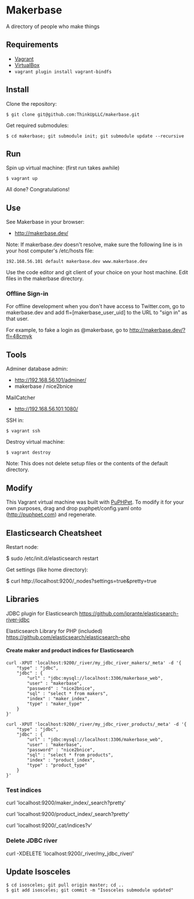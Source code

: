 # Makerbase

A directory of people who make things

## Requirements

* [Vagrant](https://vagrantup.com)
* [VirtualBox](https://www.virtualbox.org/)
* ```vagrant plugin install vagrant-bindfs```

## Install

Clone the repository:

    $ git clone git@github.com:ThinkUpLLC/makerbase.git

Get required submodules:

    $ cd makerbase; git submodule init; git submodule update --recursive

## Run

Spin up virtual machine: (first run takes awhile)

    $ vagrant up

All done? Congratulations!

## Use

See Makerbase in your browser:

* http://makerbase.dev/

Note: If makerbase.dev doesn't resolve, make sure the following line is in your host computer's /etc/hosts file:

    192.168.56.101 default makerbase.dev www.makerbase.dev

Use the code editor and git client of your choice on your host machine. Edit files in the makerbase directory.

### Offline Sign-in

For offline development when you don't have access to Twitter.com, go to makerbase.dev and add fl=[makerbase_user_uid] to the URL to "sign in" as that user.

For example, to fake a login as @makerbase, go to http://makerbase.dev/?fl=48cmyk

## Tools

Adminer database admin:

* http://192.168.56.101/adminer/
* makerbase / nice2bnice

MailCatcher

* http://192.168.56.101:1080/

SSH in:

    $ vagrant ssh

Destroy virtual machine:

    $ vagrant destroy

Note:  This does not delete setup files or the contents of the default directory.

## Modify

This Vagrant virtual machine was built with [PuPHPet](http://puphpet.com). To modify it for your own purposes, drag and drop puphpet/config.yaml onto (http://puphpet.com) and regenerate.

## Elasticsearch Cheatsheet

Restart node:

$ sudo /etc/init.d/elasticsearch restart

Get settings (like home directory):

$ curl http://localhost:9200/_nodes?settings=true&pretty=true

## Libraries

JDBC plugin for Elasticsearch https://github.com/jprante/elasticsearch-river-jdbc

Elasticsearch Library for PHP (included) https://github.com/elasticsearch/elasticsearch-php

#### Create maker and product indices for Elasticsearch

    curl -XPUT 'localhost:9200/_river/my_jdbc_river_makers/_meta' -d '{
        "type" : "jdbc",
        "jdbc" : {
            "url" : "jdbc:mysql://localhost:3306/makerbase_web",
            "user" : "makerbase",
            "password" : "nice2bnice",
            "sql" : "select * from makers",
            "index" : "maker_index",
            "type" : "maker_type"
        }
    }'

    curl -XPUT 'localhost:9200/_river/my_jdbc_river_products/_meta' -d '{
        "type" : "jdbc",
        "jdbc" : {
            "url" : "jdbc:mysql://localhost:3306/makerbase_web",
            "user" : "makerbase",
            "password" : "nice2bnice",
            "sql" : "select * from products",
            "index" : "product_index",
            "type" : "product_type"
        }
    }'

### Test indices

curl 'localhost:9200/maker_index/_search?pretty'

curl 'localhost:9200/product_index/_search?pretty'

curl 'localhost:9200/_cat/indices?v'

### Delete JDBC river

curl -XDELETE 'localhost:9200/_river/my_jdbc_river/'

## Update Isosceles

    $ cd isosceles; git pull origin master; cd ..
    $ git add isosceles; git commit -m "Isosceles submodule updated"
